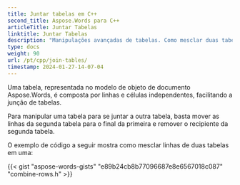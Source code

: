```yaml
---
title: Juntar tabelas em C++
second_title: Aspose.Words para C++
articleTitle: Juntar Tabelas
linktitle: Juntar Tabelas
description: "Manipulações avançadas de tabelas. Como mesclar duas tabelas em uma C++. Junte tabelas usando C++."
type: docs
weight: 90
url: /pt/cpp/join-tables/
timestamp: 2024-01-27-14-07-04
---
```


Uma tabela, representada no modelo de objeto de documento Aspose.Words, é composta por linhas e células independentes, facilitando a junção de tabelas.

Para manipular uma tabela para se juntar a outra tabela, basta mover as linhas da segunda tabela para o final da primeira e remover o recipiente da segunda tabela.

O exemplo de código a seguir mostra como mesclar linhas de duas tabelas em uma:

{{< gist "aspose-words-gists" "e89b24cb8b77096687e8e6567018c087" "combine-rows.h" >}}
